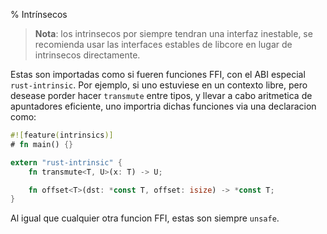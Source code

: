 % Intrínsecos

> **Nota**: los intrinsecos por siempre tendran una interfaz inestable, se recomienda
> usar las interfaces estables de libcore en lugar de intrinsecos directamente.


Estas son importadas como si fueren funciones FFI, con el ABI especial `rust-intrinsic`. Por ejemplo, si uno estuviese en un contexto libre, pero desease porder hacer `transmute` entre tipos, y llevar a cabo aritmetica de apuntadores eficiente, uno importria dichas funciones via una declaracion como:

```rust
#![feature(intrinsics)]
# fn main() {}

extern "rust-intrinsic" {
    fn transmute<T, U>(x: T) -> U;

    fn offset<T>(dst: *const T, offset: isize) -> *const T;
}
```

Al igual que cualquier otra funcion FFI, estas son siempre `unsafe`.
